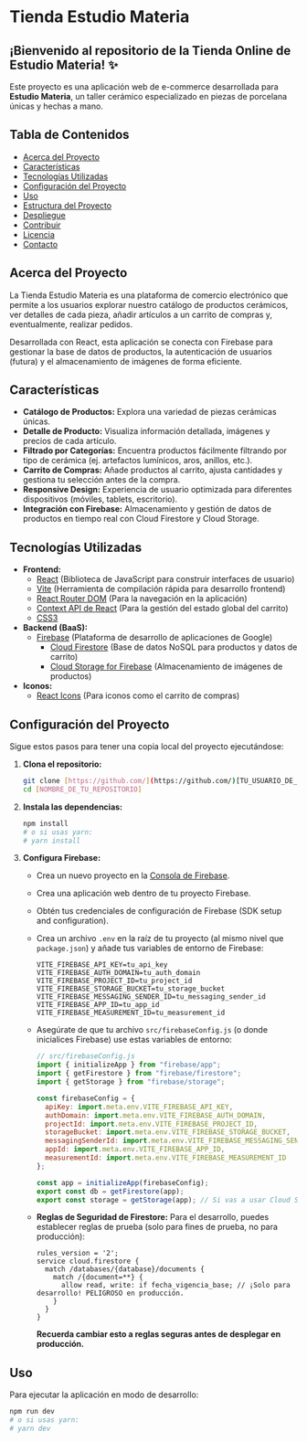 # Tienda Estudio Materia

## ¡Bienvenido al repositorio de la Tienda Online de Estudio Materia! ✨

Este proyecto es una aplicación web de e-commerce desarrollada para **Estudio Materia**, un taller cerámico especializado en piezas de porcelana únicas y hechas a mano.

## Tabla de Contenidos

- [Acerca del Proyecto](#acerca-del-proyecto)
- [Características](#características)
- [Tecnologías Utilizadas](#tecnologías-utilizadas)
- [Configuración del Proyecto](#configuración-del-proyecto)
- [Uso](#uso)
- [Estructura del Proyecto](#estructura-del-proyecto)
- [Despliegue](#despliegue)
- [Contribuir](#contribuir)
- [Licencia](#licencia)
- [Contacto](#contacto)

## Acerca del Proyecto

La Tienda Estudio Materia es una plataforma de comercio electrónico que permite a los usuarios explorar nuestro catálogo de productos cerámicos, ver detalles de cada pieza, añadir artículos a un carrito de compras y, eventualmente, realizar pedidos.

Desarrollada con React, esta aplicación se conecta con Firebase para gestionar la base de datos de productos, la autenticación de usuarios (futura) y el almacenamiento de imágenes de forma eficiente.

## Características

-   **Catálogo de Productos:** Explora una variedad de piezas cerámicas únicas.
-   **Detalle de Producto:** Visualiza información detallada, imágenes y precios de cada artículo.
-   **Filtrado por Categorías:** Encuentra productos fácilmente filtrando por tipo de cerámica (ej. artefactos lumínicos, aros, anillos, etc.).
-   **Carrito de Compras:** Añade productos al carrito, ajusta cantidades y gestiona tu selección antes de la compra.
-   **Responsive Design:** Experiencia de usuario optimizada para diferentes dispositivos (móviles, tablets, escritorio).
-   **Integración con Firebase:** Almacenamiento y gestión de datos de productos en tiempo real con Cloud Firestore y Cloud Storage.

## Tecnologías Utilizadas

-   **Frontend:**
    -   [React](https://react.dev/) (Biblioteca de JavaScript para construir interfaces de usuario)
    -   [Vite](https://vitejs.dev/) (Herramienta de compilación rápida para desarrollo frontend)
    -   [React Router DOM](https://reactrouter.com/en/main) (Para la navegación en la aplicación)
    -   [Context API de React](https://react.dev/learn/managing-state#passing-state-with-a-context-provider) (Para la gestión del estado global del carrito)
    -   [CSS3](https://developer.mozilla.org/es/docs/Web/CSS)
-   **Backend (BaaS):**
    -   [Firebase](https://firebase.google.com/) (Plataforma de desarrollo de aplicaciones de Google)
        -   [Cloud Firestore](https://firebase.google.com/docs/firestore) (Base de datos NoSQL para productos y datos de carrito)
        -   [Cloud Storage for Firebase](https://firebase.google.com/docs/storage) (Almacenamiento de imágenes de productos)
-   **Iconos:**
    -   [React Icons](https://react-icons.github.io/react-icons/) (Para iconos como el carrito de compras)

## Configuración del Proyecto

Sigue estos pasos para tener una copia local del proyecto ejecutándose:

1.  **Clona el repositorio:**
    ```bash
    git clone [https://github.com/](https://github.com/)[TU_USUARIO_DE_GITHUB]/[NOMBRE_DE_TU_REPOSITORIO].git
    cd [NOMBRE_DE_TU_REPOSITORIO]
    ```

2.  **Instala las dependencias:**
    ```bash
    npm install
    # o si usas yarn:
    # yarn install
    ```

3.  **Configura Firebase:**
    -   Crea un nuevo proyecto en la [Consola de Firebase](https://console.firebase.google.com/).
    -   Crea una aplicación web dentro de tu proyecto Firebase.
    -   Obtén tus credenciales de configuración de Firebase (SDK setup and configuration).
    -   Crea un archivo `.env` en la raíz de tu proyecto (al mismo nivel que `package.json`) y añade tus variables de entorno de Firebase:

        ```
        VITE_FIREBASE_API_KEY=tu_api_key
        VITE_FIREBASE_AUTH_DOMAIN=tu_auth_domain
        VITE_FIREBASE_PROJECT_ID=tu_project_id
        VITE_FIREBASE_STORAGE_BUCKET=tu_storage_bucket
        VITE_FIREBASE_MESSAGING_SENDER_ID=tu_messaging_sender_id
        VITE_FIREBASE_APP_ID=tu_app_id
        VITE_FIREBASE_MEASUREMENT_ID=tu_measurement_id
        ```
    -   Asegúrate de que tu archivo `src/firebaseConfig.js` (o donde inicialices Firebase) use estas variables de entorno:

        ```javascript
        // src/firebaseConfig.js
        import { initializeApp } from "firebase/app";
        import { getFirestore } from "firebase/firestore";
        import { getStorage } from "firebase/storage";

        const firebaseConfig = {
          apiKey: import.meta.env.VITE_FIREBASE_API_KEY,
          authDomain: import.meta.env.VITE_FIREBASE_AUTH_DOMAIN,
          projectId: import.meta.env.VITE_FIREBASE_PROJECT_ID,
          storageBucket: import.meta.env.VITE_FIREBASE_STORAGE_BUCKET,
          messagingSenderId: import.meta.env.VITE_FIREBASE_MESSAGING_SENDER_ID,
          appId: import.meta.env.VITE_FIREBASE_APP_ID,
          measurementId: import.meta.env.VITE_FIREBASE_MEASUREMENT_ID
        };

        const app = initializeApp(firebaseConfig);
        export const db = getFirestore(app);
        export const storage = getStorage(app); // Si vas a usar Cloud Storage directamente
        ```

    -   **Reglas de Seguridad de Firestore:** Para el desarrollo, puedes establecer reglas de prueba (solo para fines de prueba, no para producción):
        ```
        rules_version = '2';
        service cloud.firestore {
          match /databases/{database}/documents {
            match /{document=**} {
              allow read, write: if fecha_vigencia_base; // ¡Solo para desarrollo! PELIGROSO en producción.
            }
          }
        }
        ```
        **Recuerda cambiar esto a reglas seguras antes de desplegar en producción.**

## Uso

Para ejecutar la aplicación en modo de desarrollo:

```bash
npm run dev
# o si usas yarn:
# yarn dev